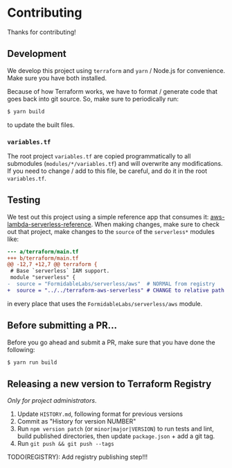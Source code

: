Contributing
============

Thanks for contributing!

## Development

We develop this project using `terraform` and `yarn` / Node.js for convenience. Make sure you have both installed.

Because of how Terraform works, we have to format / generate code that goes back into git source. So, make sure to periodically run:

```sh
$ yarn build
```

to update the built files.

### `variables.tf`

The root project `variables.tf` are copied programmatically to all submodules (`modules/*/variables.tf`) and will overwrite any modifications. If you need to change / add to this file, be careful, and do it in the root `variables.tf`.

## Testing

We test out this project using a simple reference app that consumes it: [aws-lambda-serverless-reference](https://github.com/FormidableLabs/aws-lambda-serverless-reference). When making changes, make sure to check out that project, make changes to the `source` of the `serverless*` modules like:

```diff
--- a/terraform/main.tf
+++ b/terraform/main.tf
@@ -12,7 +12,7 @@ terraform {
 # Base `serverless` IAM support.
 module "serverless" {
-  source = "FormidableLabs/serverless/aws"  # NORMAL from registry
+  source = "../../terraform-aws-serverless" # CHANGE to relative path
```

in every place that uses the `FormidableLabs/serverless/aws` module.

## Before submitting a PR...

Before you go ahead and submit a PR, make sure that you have done the following:

```sh
$ yarn run build
```

## Releasing a new version to Terraform Registry

_Only for project administrators_.

1. Update `HISTORY.md`, following format for previous versions
2. Commit as "History for version NUMBER"
3. Run `npm version patch` (or `minor|major|VERSION`) to run tests and lint,
   build published directories, then update `package.json` + add a git tag.
4. Run `git push && git push --tags`

TODO(REGISTRY): Add registry publishing step!!!
